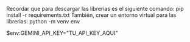 Recordar que para descargar las librerias es el siguiente comando:
pip install -r requirements.txt
También, crear un entorno virtual para las librerias:
python -m venv env

$env:GEMINI_API_KEY="TU_API_KEY_AQUI"
